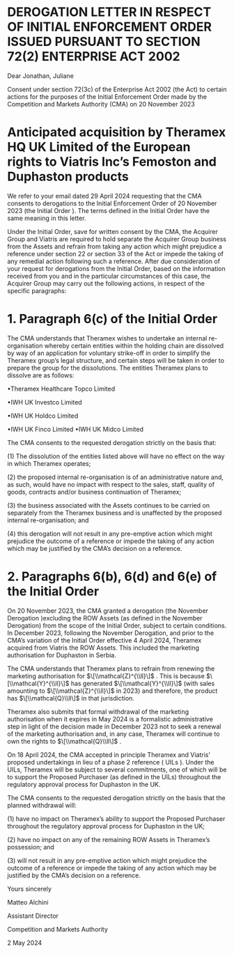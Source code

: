 # DEROGATION LETTER IN RESPECT OF INITIAL ENFORCEMENT ORDER ISSUED PURSUANT TO SECTION 72(2) ENTERPRISE ACT 2002

Dear Jonathan, Juliane

Consent under section 72(3c) of the Enterprise Act 2002 (the Act) to certain actions for the purposes of the Initial Enforcement Order made by the Competition and Markets Authority (CMA) on 20 November 2023

# Anticipated acquisition by Theramex HQ UK Limited of the European rights to Viatris Inc’s Femoston and Duphaston products

We refer to your email dated 29 April 2024 requesting that the CMA consents to derogations to the Initial Enforcement Order of 20 November 2023 (the Initial Order ). The terms defined in the Initial Order have the same meaning in this letter.

Under the Initial Order, save for written consent by the CMA, the Acquirer Group and Viatris are required to hold separate the Acquirer Group business from the Assets and refrain from taking any action which might prejudice a reference under section 22 or section 33 of the Act or impede the taking of any remedial action following such a reference. After due consideration of your request for derogations from the Initial Order, based on the information received from you and in the particular circumstances of this case, the Acquirer Group may carry out the following actions, in respect of the specific paragraphs:

# 1\. Paragraph 6(c) of the Initial Order

The CMA understands that Theramex wishes to undertake an internal re-organisation whereby certain entities within the holding chain are dissolved by way of an application for voluntary strike-off in order to simplify the Theramex group’s legal structure, and certain steps will be taken in order to prepare the group for the dissolutions. The entities Theramex plans to dissolve are as follows:

•Theramex Healthcare Topco Limited

•IWH UK Investco Limited

•IWH UK Holdco Limited

•IWH UK Finco Limited •IWH UK Midco Limited

The CMA consents to the requested derogation strictly on the basis that:

(1) The dissolution of the entities listed above will have no effect on the way in which Theramex operates;

(2) the proposed internal re-organisation is of an administrative nature and, as such, would have no impact with respect to the sales, staff, quality of goods, contracts and/or business continuation of Theramex;

(3) the business associated with the Assets continues to be carried on separately from the Theramex business and is unaffected by the proposed internal re-organisation; and

(4) this derogation will not result in any pre-emptive action which might prejudice the outcome of a reference or impede the taking of any action which may be justified by the CMA’s decision on a reference.

# 2\. Paragraphs 6(b), 6(d) and 6(e) of the Initial Order

On 20 November 2023, the CMA granted a derogation (the November Derogation )excluding the ROW Assets (as defined in the November Derogation) from the scope of the Initial Order, subject to certain conditions. In December 2023, following the November Derogation, and prior to the CMA’s variation of the Initial Order effective 4 April 2024, Theramex acquired from Viatris the ROW Assets. This included the marketing authorisation for Duphaston in Serbia.

The CMA understands that Theramex plans to refrain from renewing the marketing authorisation for $\[\\mathcal{Z}^{\\ll}\]$ . This is because $\[\\mathcal{Y}^{\\ll}\]$ has generated $\[\\mathcal{Y}^{\\ll}\]$ (with sales amounting to $\[\\mathcal{Z}^{\\ll}\]$ in 2023) and therefore, the product has $\[\\mathcal{Q}\\ll\]$ in that jurisdiction.

Theramex also submits that formal withdrawal of the marketing authorisation when it expires in May 2024 is a formalistic administrative step in light of the decision made in December 2023 not to seek a renewal of the marketing authorisation and, in any case, Theramex will continue to own the rights to $\[\\mathcal{Q}\\ll\]$ .

On 18 April 2024, the CMA accepted in principle Theramex and Viatris’ proposed undertakings in lieu of a phase 2 reference ( UILs ). Under the UILs, Theramex will be subject to several commitments, one of which will be to support the Proposed Purchaser (as defined in the UILs) throughout the regulatory approval process for Duphaston in the UK.

The CMA consents to the requested derogation strictly on the basis that the planned withdrawal will:

(1) have no impact on Theramex’s ability to support the Proposed Purchaser throughout the regulatory approval process for Duphaston in the UK;

(2) have no impact on any of the remaining ROW Assets in Theramex’s possession; and

(3) will not result in any pre-emptive action which might prejudice the outcome of a reference or impede the taking of any action which may be justified by the CMA’s decision on a reference.

Yours sincerely

Matteo Alchini

Assistant Director

Competition and Markets Authority

2 May 2024